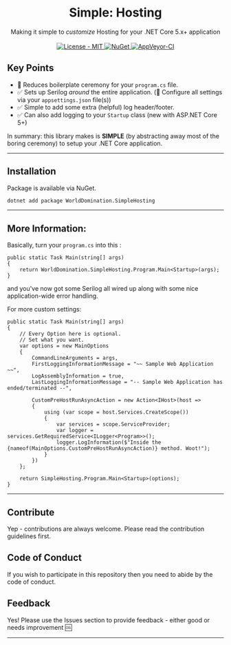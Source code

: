 <h1 align="center">Simple: Hosting</h1>

<div align="center">
  Making it simple to <i>customize</i> Hosting for your .NET Core 5.x+ application
</div>

<br />

<div align="center">
    <!-- License -->
    <a href="https://choosealicense.com/licenses/mit/">
    <img src="https://img.shields.io/badge/License-MIT-blue.svg?style=flat-square" alt="License - MIT" />
    </a>
    <!-- NuGet -->
    <a href="https://www.nuget.org/packages/WorldDomination.SimpleHosting/">
    <img src="https://buildstats.info/nuget/WorldDomination.SimpleHosting" alt="NuGet" />
    </a>
    <!-- AppVeyor CI -->
    <a href="https://ci.appveyor.com/api/projects/status/SimpleHosting/branch/master?svg=true">
    <img src="https://ci.appveyor.com/api/projects/status/011jx778q0h7g2vs?svg=true" alt="AppVeyor-CI" />
    </a>
</div>

## Key Points

- :rocket: Reduces boilerplate ceremony for your `program.cs` file.
- :white_check_mark: Sets up Serilog _around_ the entire application. (:wrench: Configure all settings via your `appsettings.json` file(s))
- :white_check_mark: Simple to add some extra (helpful) log header/footer.
- :white_check_mark: Can also add logging to your `Startup` class (new with ASP.NET Core 5+)

In summary: this library makes is <b>SIMPLE</b> (by abstracting away most of the boring ceremony) to setup your .NET Core application.

---
## Installation

Package is available via NuGet.

```sh
dotnet add package WorldDomination.SimpleHosting 
```

---
## More Information:

Basically, turn your `program.cs` into this :

```
public static Task Main(string[] args)
{
    return WorldDomination.SimpleHosting.Program.Main<Startup>(args);
}
```

and you've now got some Serilog all wired up along with some nice application-wide error handling.

For more custom settings:

```
public static Task Main(string[] args)
{
    // Every Option here is optional.
    // Set what you want.
    var options = new MainOptions
    {
        CommandLineArguments = args,
        FirstLoggingInformationMessage = "~~ Sample Web Application ~~",
        LogAssemblyInformation = true,
        LastLoggingInformationMessage = "-- Sample Web Application has ended/terminated --",

        CustomPreHostRunAsyncAction = new Action<IHost>(host =>
        {
            using (var scope = host.Services.CreateScope())
            {
                var services = scope.ServiceProvider;
                var logger = services.GetRequiredService<ILogger<Program>>();
                logger.LogInformation($"Inside the {nameof(MainOptions.CustomPreHostRunAsyncAction)} method. Woot!");
            }
        })
    };

    return SimpleHosting.Program.Main<Startup>(options);
}
```

---

## Contribute
Yep - contributions are always welcome. Please read the contribution guidelines first.

## Code of Conduct

If you wish to participate in this repository then you need to abide by the code of conduct.

## Feedback

Yes! Please use the Issues section to provide feedback - either good or needs improvement :cool:

---

